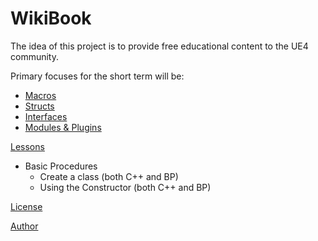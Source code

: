# WikiBook

The idea of this project is to provide free educational content to the UE4 community.

Primary focuses for the short term will be:
* [Macros](References/Macros.md)
* [Structs](References/Structs.md)
* [Interfaces](References/Interfaces.md)
* [Modules & Plugins](References/Modules.md)

[Lessons](Lessons/Contents.md)
* Basic Procedures
  * Create a class (both C++ and BP)
  * Using the Constructor (both C++ and BP)



[License](LICENSE.md)

[Author](https://www.linkedin.com/in/danielbatten/)
